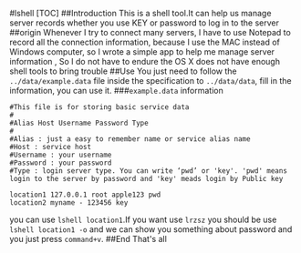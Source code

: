 #lshell
[TOC]
##Introduction
This is a shell tool.It can help us manage server records whether you use KEY or password to log in to the server
##origin
Whenever I try to connect many servers, I have to use Notepad to record all the connection information, because I use the MAC instead of Windows computer, so I wrote a simple app to help me manage server information , So I do not have to endure the OS X does not have enough shell tools to bring trouble
##Use
You just need to follow the `../data/example.data` file inside the specification to `../data/data`, fill in the information, you can use it.
###`example.data` information
```text
#This file is for storing basic service data
#
#Alias Host Username Password Type
#
#Alias : just a easy to remember name or service alias name
#Host : service host
#Username : your username
#Password : your password
#Type : login server type. You can write ‘pwd’ or 'key'. 'pwd' means login to the server by password and 'key' meads login by Public key

location1 127.0.0.1 root apple123 pwd
location2 myname - 123456 key
```
you can use `lshell location1`.If you want use `lrzsz` you should be use `lshell location1 -o` and we can show you something about password and you just press `command+v`.
##End
That's all
